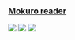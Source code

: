 ### [Mokuro reader](https://github.com/ZXY101/mokuro-reader)

![](https://img.shields.io/github/license/ZXY101/mokuro-reader?label=&style=flat-square) [![](https://img.shields.io/github/last-commit/scillidan/mokuro-reader/main?label=&style=flat-square)](https://github.com/scillidan/mokuro-reader) ![](https://img.shields.io/badge/Vercel-black?style=flat&logo=Vercel&logoColor=white)